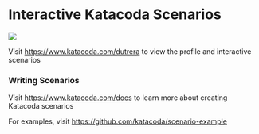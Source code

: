 # Interactive Katacoda Scenarios

[![](http://shields.katacoda.com/katacoda/dutrera/count.svg)](https://www.katacoda.com/dutrera "Get your profile on Katacoda.com")

Visit https://www.katacoda.com/dutrera to view the profile and interactive scenarios

### Writing Scenarios
Visit https://www.katacoda.com/docs to learn more about creating Katacoda scenarios

For examples, visit https://github.com/katacoda/scenario-example
